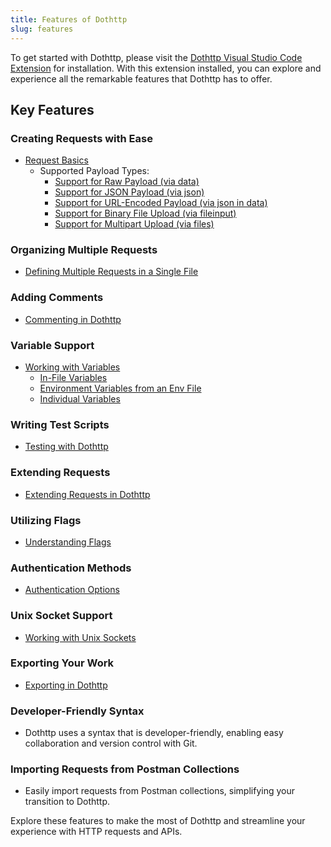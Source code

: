```yaml
---
title: Features of Dothttp
slug: features
---
```


To get started with Dothttp, please visit the [Dothttp Visual Studio Code Extension](https://marketplace.visualstudio.com/items?itemName=ShivaPrasanth.dothttp-code&ssr=false#qna) for installation. With this extension installed, you can explore and experience all the remarkable features that Dothttp has to offer.

## Key Features

### Creating Requests with Ease
- [Request Basics](request-basics.md)
    - Supported Payload Types:
        - [Support for Raw Payload (via data)](request-basics.md#example-1-text-payload)
        - [Support for JSON Payload (via json)](request-basics.md#example-2-json-payload)
        - [Support for URL-Encoded Payload (via json in data)](request-basics.md#example-3-urlencoded)
        - [Support for Binary File Upload (via fileinput)](request-basics.md#binary)
        - [Support for Multipart Upload (via files)](request-basics.md#multipart)

### Organizing Multiple Requests
- [Defining Multiple Requests in a Single File](multidef.md)

### Adding Comments
- [Commenting in Dothttp](comments.md)

### Variable Support
- [Working with Variables](varibles.md)
    - [In-File Variables](varibles.md#variables)
    - [Environment Variables from an Env File](varibles.md#environment)
    - [Individual Variables](varibles.md#individual)

### Writing Test Scripts
- [Testing with Dothttp](test_scripts.md)

### Extending Requests
- [Extending Requests in Dothttp](extends.md)

### Utilizing Flags
- [Understanding Flags](extra_args.md)

### Authentication Methods
- [Authentication Options](auth.md)

### Unix Socket Support
- [Working with Unix Sockets](UnixSocket.md)

### Exporting Your Work
- [Exporting in Dothttp](export.md)

### Developer-Friendly Syntax
- Dothttp uses a syntax that is developer-friendly, enabling easy collaboration and version control with Git.

### Importing Requests from Postman Collections
- Easily import requests from Postman collections, simplifying your transition to Dothttp.

Explore these features to make the most of Dothttp and streamline your experience with HTTP requests and APIs.